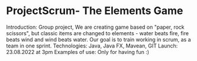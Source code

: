 # ProjectScrum- The Elements Game

Introduction: Group project, We are creating game based on "paper, rock scissors", but classic items are changed to
elements - water beats fire, fire beats wind and wind beats water. Our goal is to train working in scrum, as a team in
one sprint.
Technologies: Java, Java FX, Mavean, GIT
Launch: 23.08.2022 at 3pm
Examples of use: Only for having fun :)
